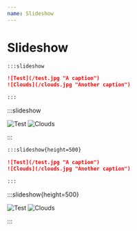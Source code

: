 ```yaml
---
name: Slideshow
---
```


# Slideshow

```md
:::slideshow

![Test](/test.jpg "A caption")
![Clouds](/clouds.jpg "Another caption")

:::
```

:::slideshow

![Test](/test.jpg "A caption")
![Clouds](/clouds.jpg "Another caption")

:::

```md
:::slideshow{height=500}

![Test](/test.jpg "A caption")
![Clouds](/clouds.jpg "Another caption")

:::
```

:::slideshow{height=500}

![Test](/test.jpg "A caption")
![Clouds](/clouds.jpg "Another caption")

:::
